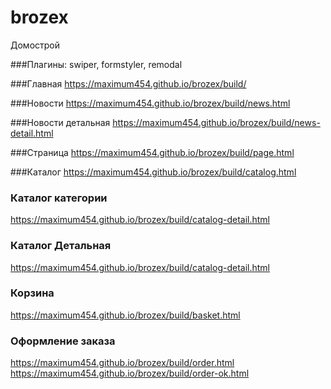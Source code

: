 # brozex
Домострой

###Плагины:
swiper, formstyler, remodal

###Главная
https://maximum454.github.io/brozex/build/

###Новости
https://maximum454.github.io/brozex/build/news.html

###Новости детальная 
https://maximum454.github.io/brozex/build/news-detail.html

###Страница
https://maximum454.github.io/brozex/build/page.html

###Каталог
https://maximum454.github.io/brozex/build/catalog.html

### Каталог категории
https://maximum454.github.io/brozex/build/catalog-detail.html

### Каталог Детальная
https://maximum454.github.io/brozex/build/catalog-detail.html

### Корзина
https://maximum454.github.io/brozex/build/basket.html

### Оформление заказа
https://maximum454.github.io/brozex/build/order.html
https://maximum454.github.io/brozex/build/order-ok.html

